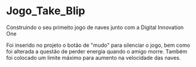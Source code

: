 # Jogo_Take_Blip

Construindo o seu primeito jogo de naves junto com a Digital Innovation One

Foi inserido no projeto o botão de "mudo" para silenciar o jogo, bem como foi alterada a questão de perder energia quando o amigo morre.
Também foi colocado um limite máximo para aumento na velocidade das naves.
